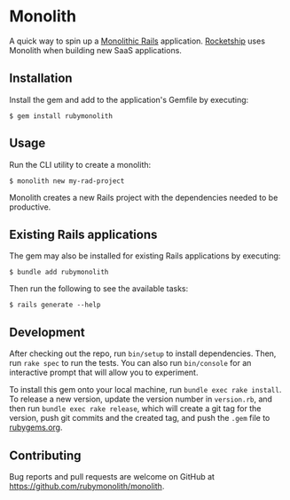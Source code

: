 # Monolith

A quick way to spin up a [Monolithic Rails](https://rubymonolith.org) application. [Rocketship](https://rocketship.io/) uses Monolith when building new SaaS applications.

## Installation

Install the gem and add to the application's Gemfile by executing:

    $ gem install rubymonolith

## Usage

Run the CLI utility to create a monolith:

    $ monolith new my-rad-project

Monolith creates a new Rails project with the dependencies needed to be productive.

## Existing Rails applications

The gem may also be installed for existing Rails applications by executing:

    $ bundle add rubymonolith

Then run the following to see the available tasks:

    $ rails generate --help

## Development

After checking out the repo, run `bin/setup` to install dependencies. Then, run `rake spec` to run the tests. You can also run `bin/console` for an interactive prompt that will allow you to experiment.

To install this gem onto your local machine, run `bundle exec rake install`. To release a new version, update the version number in `version.rb`, and then run `bundle exec rake release`, which will create a git tag for the version, push git commits and the created tag, and push the `.gem` file to [rubygems.org](https://rubygems.org).

## Contributing

Bug reports and pull requests are welcome on GitHub at https://github.com/rubymonolith/monolith.
